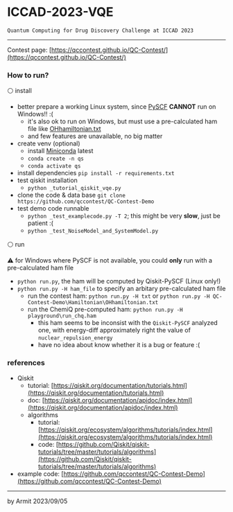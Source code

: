 # ICCAD-2023-VQE

    Quantum Computing for Drug Discovery Challenge at ICCAD 2023

----

Contest page: [https://qccontest.github.io/QC-Contest/](https://qccontest.github.io/QC-Contest/)  


### How to run?

⚪ install

- better prepare a working Linux system, since [PySCF](https://pyscf.org/) **CANNOT** run on Windows!! :(
  - it's also ok to run on Windows, but must use a pre-calculated ham file like [OHhamiltonian.txt](QC-Contest-Demo/Hamiltonian/OHhamiltonian.txt)
  - and few features are unavailable, no big matter
- create venv (optional)
  - install [Miniconda](https://docs.conda.io/projects/miniconda/en/latest/) latest
  - `conda create -n qs`
  - `conda activate qs`
- install dependencies `pip install -r requirements.txt`
- test qiskit installation
  - `python _tutorial_qiskit_vqe.py`
- clone the code & data base `git clone https://github.com/qccontest/QC-Contest-Demo`
- test demo code runnable
  - `python _test_examplecode.py -T 2`; this might be very **slow**, just be patient :(
  - `python _test_NoiseModel_and_SystemModel.py`

⚪ run

⚠ for Windows where PySCF is not available, you could **only** run with a pre-calculated ham file

- `python run.py`, the ham will be computed by Qiskit-PySCF (Linux only!)
- `python run.py -H ham_file` to specify an arbitary pre-calculated ham file
  - run the contest ham: `python run.py -H txt` or `python run.py -H QC-Contest-Demo\Hamiltonian\OHhamiltonian.txt`
  - run the ChemiQ pre-computed ham: `python run.py -H playground\run_chq.ham`
    - this ham seems to be inconsist with the `Qiskit-PySCF` analyzed one, with energy-diff approximately right the value of `nuclear_repulsion_energy`
    - have no idea about know whether it is a bug or feature :(


### references

- Qiskit
  - tutorial: [https://qiskit.org/documentation/tutorials.html](https://qiskit.org/documentation/tutorials.html)
  - doc: [https://qiskit.org/documentation/apidoc/index.html](https://qiskit.org/documentation/apidoc/index.html)
  - algorithms
    - tutorial: [https://qiskit.org/ecosystem/algorithms/tutorials/index.html](https://qiskit.org/ecosystem/algorithms/tutorials/index.html)
    - code: [https://github.com/Qiskit/qiskit-tutorials/tree/master/tutorials/algorithms](https://github.com/Qiskit/qiskit-tutorials/tree/master/tutorials/algorithms)
- example code: [https://github.com/qccontest/QC-Contest-Demo](https://github.com/qccontest/QC-Contest-Demo)  

----
by Armit
2023/09/05

